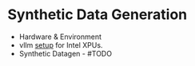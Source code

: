 # Synthetic Data Generation

- Hardware & Environment
- vllm [setup](./vllm-setup/) for Intel XPUs.
- Synthetic Datagen - #TODO
